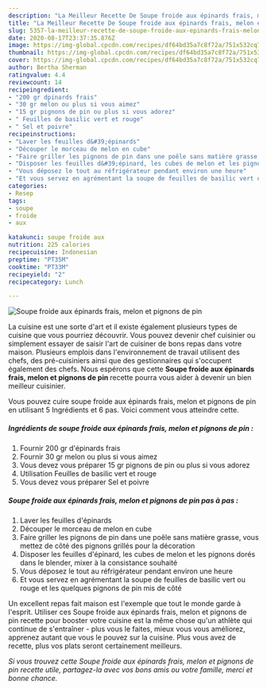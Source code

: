 ```yaml
---
description: "La Meilleur Recette De Soupe froide aux épinards frais, melon et pignons de pin"
title: "La Meilleur Recette De Soupe froide aux épinards frais, melon et pignons de pin"
slug: 5357-la-meilleur-recette-de-soupe-froide-aux-epinards-frais-melon-et-pignons-de-pin
date: 2020-08-17T23:37:35.876Z
image: https://img-global.cpcdn.com/recipes/df64bd35a7c8f72a/751x532cq70/soupe-froide-aux-epinards-frais-melon-et-pignons-de-pin-photo-principale-de-la-recette.jpg
thumbnail: https://img-global.cpcdn.com/recipes/df64bd35a7c8f72a/751x532cq70/soupe-froide-aux-epinards-frais-melon-et-pignons-de-pin-photo-principale-de-la-recette.jpg
cover: https://img-global.cpcdn.com/recipes/df64bd35a7c8f72a/751x532cq70/soupe-froide-aux-epinards-frais-melon-et-pignons-de-pin-photo-principale-de-la-recette.jpg
author: Bertha Sherman
ratingvalue: 4.4
reviewcount: 14
recipeingredient:
- "200 gr dpinards frais"
- "30 gr melon ou plus si vous aimez"
- "15 gr pignons de pin ou plus si vous adorez"
- " Feuilles de basilic vert et rouge"
- " Sel et poivre"
recipeinstructions:
- "Laver les feuilles d&#39;épinards"
- "Découper le morceau de melon en cube"
- "Faire griller les pignons de pin dans une poêle sans matière grasse, vous mettez de côté des pignons grillés pour la décoration"
- "Disposer les feuilles d&#39;épinard, les cubes de melon et les pignons dorés dans le blender, mixer à la consistance souhaité"
- "Vous déposez le tout au réfrigérateur pendant environ une heure"
- "Et vous servez en agrémentant la soupe de feuilles de basilic vert ou rouge et les quelques pignons de pin mis de côté"
categories:
- Resep
tags:
- soupe
- froide
- aux

katakunci: soupe froide aux 
nutrition: 225 calories
recipecuisine: Indonesian
preptime: "PT35M"
cooktime: "PT33M"
recipeyield: "2"
recipecategory: Lunch

---
```



![Soupe froide aux épinards frais, melon et pignons de pin](https://img-global.cpcdn.com/recipes/df64bd35a7c8f72a/751x532cq70/soupe-froide-aux-epinards-frais-melon-et-pignons-de-pin-photo-principale-de-la-recette.jpg)

La cuisine est une sorte d'art et il existe également plusieurs types de cuisine que vous pourriez découvrir. Vous pouvez devenir chef cuisinier ou simplement essayer de saisir l'art de cuisiner de bons repas dans votre maison. Plusieurs emplois dans l'environnement de travail utilisent des chefs, des pré-cuisiniers ainsi que des gestionnaires qui s'occupent également des chefs. Nous espérons que cette <strong> Soupe froide aux épinards frais, melon et pignons de pin </strong> recette pourra vous aider à devenir un bien meilleur cuisinier.

<!--inarticleads1-->

Vous pouvez cuire soupe froide aux épinards frais, melon et pignons de pin en utilisant 5 Ingrédients et 6 pas. Voici comment vous atteindre cette.

##### Ingrédients de soupe froide aux épinards frais, melon et pignons de pin :

1. Fournir 200 gr d&#39;épinards frais
1. Fournir 30 gr melon ou plus si vous aimez
1. Vous devez vous préparer 15 gr pignons de pin ou plus si vous adorez
1. Utilisation  Feuilles de basilic vert et rouge
1. Vous devez vous préparer  Sel et poivre




<!--inarticleads2-->

##### Soupe froide aux épinards frais, melon et pignons de pin pas à pas :

1. Laver les feuilles d&#39;épinards
1. Découper le morceau de melon en cube
1. Faire griller les pignons de pin dans une poêle sans matière grasse, vous mettez de côté des pignons grillés pour la décoration
1. Disposer les feuilles d&#39;épinard, les cubes de melon et les pignons dorés dans le blender, mixer à la consistance souhaité
1. Vous déposez le tout au réfrigérateur pendant environ une heure
1. Et vous servez en agrémentant la soupe de feuilles de basilic vert ou rouge et les quelques pignons de pin mis de côté




<!--inarticleads1-->

<p>
Un excellent repas fait maison est l'exemple que tout le monde garde à l'esprit. Utiliser ces Soupe froide aux épinards frais, melon et pignons de pin recette pour booster votre cuisine est la même chose qu'un athlète qui continue de s'entraîner - plus vous le faites, mieux vous vous améliorez, apprenez autant que vous le pouvez sur la cuisine. Plus vous avez de recette, plus vos plats seront certainement meilleurs.
</p>

<p>
<i>Si vous trouvez cette Soupe froide aux épinards frais, melon et pignons de pin recette utile, partagez-la avec vos bons amis ou votre famille, merci et bonne chance.</i>
</p>

